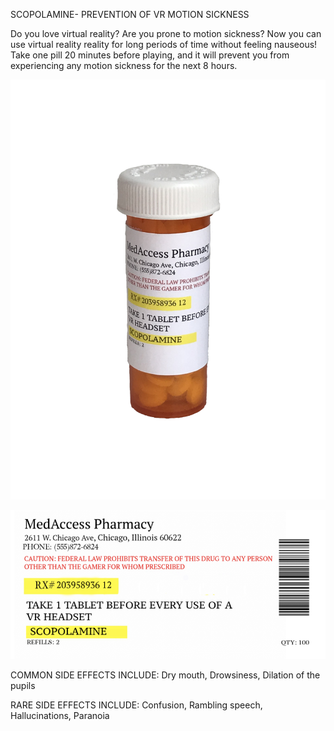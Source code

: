 SCOPOLAMINE- PREVENTION OF VR MOTION SICKNESS

Do you love virtual reality?  Are you prone to motion sickness? Now you can use virtual reality reality for long periods of time without feeling nauseous!  Take one pill 20 minutes before playing, and it will prevent you from experiencing any motion sickness for the next 8 hours.   

![bottle](bottleofpills.jpg)

![label](pilllabel.png)


COMMON SIDE EFFECTS INCLUDE: Dry mouth, Drowsiness, Dilation of the pupils

RARE SIDE EFFECTS INCLUDE: Confusion, Rambling speech, Hallucinations, Paranoia
